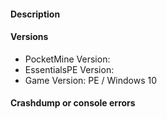 
<!--- Make sure to read the following carefully
- Make sure your issue applies to the latest version of EssentialsPE
- Do not submit duplicated issues. Search the issue tracker before you submit one
- EssentialsPE is designed for PocketMine-MP. Modded versions of it may not be supported
-->

#### Description
<!--- Write A Detailed Description About The Issue -->

#### Versions
<!--- 'Latest' Is Not A Valid Version. Please Copy The 'Git Commit Hash' -->
* PocketMine Version:
* EssentialsPE Version:
* Game Version: PE / Windows 10

#### Crashdump or console errors
<!--- Insert In The Code Block Below -->
```
```
<!--- Issues That Do Not Follow This Template Will Get Closed Immediatly -->
